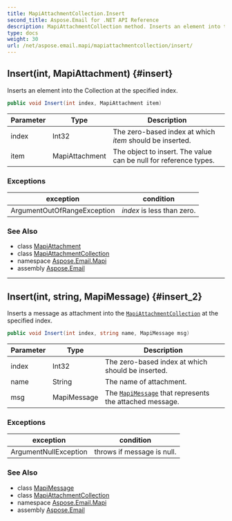 ```yaml
---
title: MapiAttachmentCollection.Insert
second_title: Aspose.Email for .NET API Reference
description: MapiAttachmentCollection method. Inserts an element into the Collection at the specified index
type: docs
weight: 30
url: /net/aspose.email.mapi/mapiattachmentcollection/insert/
---
```

## Insert(int, MapiAttachment) {#insert}

Inserts an element into the Collection at the specified index.

```csharp
public void Insert(int index, MapiAttachment item)
```

| Parameter | Type | Description |
| --- | --- | --- |
| index | Int32 | The zero-based index at which *item* should be inserted. |
| item | MapiAttachment | The object to insert. The value can be null for reference types. |

### Exceptions

| exception | condition |
| --- | --- |
| ArgumentOutOfRangeException | *index* is less than zero. |

### See Also

* class [MapiAttachment](../../mapiattachment/)
* class [MapiAttachmentCollection](../)
* namespace [Aspose.Email.Mapi](../../mapiattachmentcollection/)
* assembly [Aspose.Email](../../../)

---

## Insert(int, string, MapiMessage) {#insert_2}

Inserts a message as attachment into the [`MapiAttachmentCollection`](../) at the specified index.

```csharp
public void Insert(int index, string name, MapiMessage msg)
```

| Parameter | Type | Description |
| --- | --- | --- |
| index | Int32 | The zero-based index at which should be inserted. |
| name | String | The name of attachment. |
| msg | MapiMessage | The [`MapiMessage`](../../mapimessage/) that represents the attached message. |

### Exceptions

| exception | condition |
| --- | --- |
| ArgumentNullException | throws if message is null. |

### See Also

* class [MapiMessage](../../mapimessage/)
* class [MapiAttachmentCollection](../)
* namespace [Aspose.Email.Mapi](../../mapiattachmentcollection/)
* assembly [Aspose.Email](../../../)


